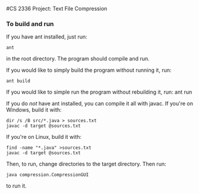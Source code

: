#CS 2336 Project: Text File Compression

### To build and run
If you have ant installed, just run:

	ant

in the root directory. The program should compile and run.

If you would like to simply build the program without running it, run:

	ant build


If you would like to simple run the program without rebuilding it, run:
	ant run

If you do *not* have ant installed, you can compile it all with javac. If you're on Windows, build it with:

	dir /s /B src/*.java > sources.txt
	javac -d target @sources.txt

If you're on Linux, build it with:

	find -name "*.java" >sources.txt
	javac -d target @sources.txt

Then, to run, change directories to the target directory. Then run:

	java compression.CompressionGUI

to run it.
